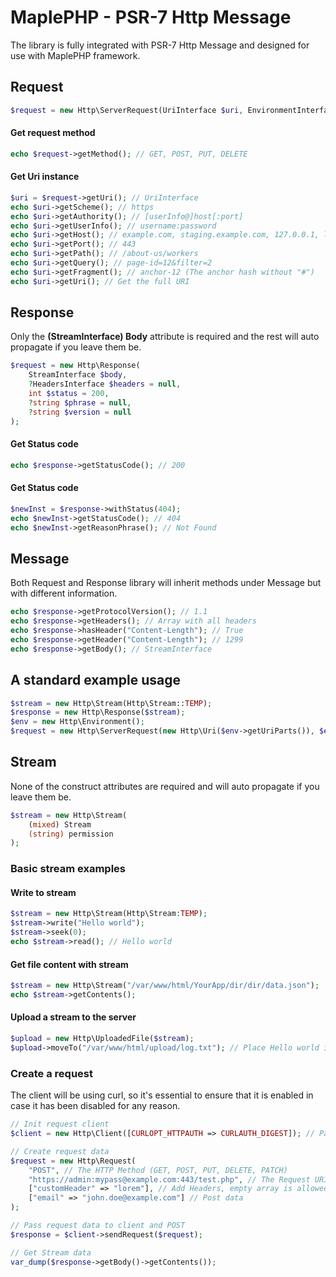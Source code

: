 # MaplePHP - PSR-7 Http Message
The library is fully integrated with PSR-7 Http Message and designed for use with MaplePHP framework.

## Request

```php
$request = new Http\ServerRequest(UriInterface $uri, EnvironmentInterface $env);
```
####  Get request method
```php
echo $request->getMethod(); // GET, POST, PUT, DELETE
```
####  Get Uri instance
```php
$uri = $request->getUri(); // UriInterface
echo $uri->getScheme(); // https
echo $uri->getAuthority(); // [userInfo@]host[:port]
echo $uri->getUserInfo(); // username:password
echo $uri->getHost(); // example.com, staging.example.com, 127.0.0.1, localhost
echo $uri->getPort(); // 443
echo $uri->getPath(); // /about-us/workers
echo $uri->getQuery(); // page-id=12&filter=2
echo $uri->getFragment(); // anchor-12 (The anchor hash without "#")
echo $uri->getUri(); // Get the full URI
```
## Response
Only the **(StreamInterface) Body** attribute is required and the rest will auto propagate if you leave them be.
```php
$request = new Http\Response(
	StreamInterface $body,
    ?HeadersInterface $headers = null,
    int $status = 200,
    ?string $phrase = null,
    ?string $version = null
);
```
####  Get Status code
```php
echo $response->getStatusCode(); // 200
```
####  Get Status code
```php
$newInst = $response->withStatus(404);
echo $newInst->getStatusCode(); // 404
echo $newInst->getReasonPhrase(); // Not Found
```
## Message
Both Request and Response library will inherit methods under Message but with different information.
```php
echo $response->getProtocolVersion(); // 1.1
echo $response->getHeaders(); // Array with all headers
echo $response->hasHeader("Content-Length"); // True
echo $response->getHeader("Content-Length"); // 1299
echo $response->getBody(); // StreamInterface
```

## A standard example usage
```php
$stream = new Http\Stream(Http\Stream::TEMP);
$response = new Http\Response($stream);
$env = new Http\Environment();
$request = new Http\ServerRequest(new Http\Uri($env->getUriParts()), $env);
```

## Stream
None of the construct attributes are required and will auto propagate if you leave them be.
```php
$stream = new Http\Stream(
	(mixed) Stream
	(string) permission
);
```
### Basic stream examples

#### Write to stream
```php
$stream = new Http\Stream(Http\Stream:TEMP);
$stream->write("Hello world");
$stream->seek(0);
echo $stream->read(); // Hello world
```

#### Get file content with stream
```php
$stream = new Http\Stream("/var/www/html/YourApp/dir/dir/data.json");
echo $stream->getContents();
```

#### Upload a stream to the server
```php
$upload = new Http\UploadedFile($stream);
$upload->moveTo("/var/www/html/upload/log.txt"); // Place Hello world in txt file
```

### Create a request
The client will be using curl, so it's essential to ensure that it is enabled in case it has been disabled for any reason.
```php
// Init request client
$client = new Http\Client([CURLOPT_HTTPAUTH => CURLAUTH_DIGEST]); // Pass on Curl options

// Create request data
$request = new Http\Request(
    "POST", // The HTTP Method (GET, POST, PUT, DELETE, PATCH)
    "https://admin:mypass@example.com:443/test.php", // The Request URI
    ["customHeader" => "lorem"], // Add Headers, empty array is allowed
    ["email" => "john.doe@example.com"] // Post data
);

// Pass request data to client and POST
$response = $client->sendRequest($request);

// Get Stream data
var_dump($response->getBody()->getContents());
```
